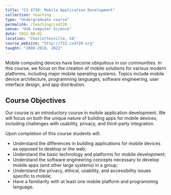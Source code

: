 ```yaml
---
title: "CS 4720: Mobile Application Development"
collection: teaching
type: "Undergraduate course"
permalink: /teaching/cs4720
venue: "UVA Computer Science"
date: 2022-08-02
location: "Charlottesville, VA"
course_website: "http://f22.cs4720.org"
taught: "2009-2018, 2022"
---
```


Mobile computing devices have become ubiquitous in our communities. In this course, we focus on the creation of mobile solutions for various modern platforms, including major mobile operating systems. Topics include mobile device architecture, programming languages, software engineering, user interface design, and app distribution.

## Course Objectives

Our course is an introductory course in mobile application development. We will focus on both the unique nature of building apps for mobile devices, including challenges with usability, privacy, and third-party integration.

Upon completion of this course students will:

- Understand the differences in building applications for mobile devices as opposed to desktop or the web;
- Understand the basic technology and platforms for mobile development;
- Understand the software engineering concepts necessary to develop mobile apps (and other large systems) in a group;
- Understand the privacy, ethical, usability, and accessibility issues specific to mobile;
- Have a familiarity with at least one mobile platform and programming language.

